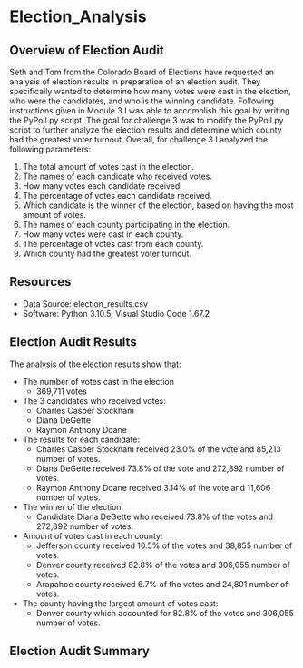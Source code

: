 # Election_Analysis

## Overview of Election Audit
Seth and Tom from the Colorado Board of Elections have requested an analysis of election results in preparation of an election audit. They specifically wanted to determine how many votes were cast in the election, who were the candidates, and who is the winning candidate. Following instructions given in Module 3 I was able to accomplish this goal by writing the PyPoll.py script.
The goal for challenge 3 was to modify the PyPoll.py script to further analyze the election results and determine which county had the greatest voter turnout. 
Overall, for challenge 3 I analyzed the following parameters:

1. The total amount of votes cast in the election.
2. The names of each candidate who received votes.
3. How many votes each candidate received.
4. The percentage of votes each candidate received. 
5. Which candidate is the winner of the election, based on having the most amount of votes.
6. The names of each county participating in the election.
7. How many votes were cast in each county.
8. The percentage of votes cast from each county.
9. Which county had the greatest voter turnout.

## Resources
- Data Source: election_results.csv
- Software: Python 3.10.5, Visual Studio Code 1.67.2

## Election Audit Results
The analysis of the election results show that:
- The number of votes cast in the election
    - 369,711 votes
- The 3 candidates who received votes:
    - Charles Casper Stockham
    - Diana DeGette
    - Raymon Anthony Doane
- The results for each candidate:
    - Charles Casper Stockham received 23.0% of the vote and 85,213 number of votes.
    - Diana DeGette received 73.8% of the vote and 272,892 number of votes.
    - Raymon Anthony Doane received 3.14% of the vote and 11,606 number of votes.
- The winner of the election:
    - Candidate Diana DeGette who received 73.8% of the votes and 272,892 number of votes.
- Amount of votes cast in each county:
    - Jefferson county received 10.5% of the votes and 38,855 number of votes.
    - Denver county received 82.8% of the votes and 306,055 number of votes.
    - Arapahoe county received 6.7% of the votes and 24,801 number of votes.
- The county having the largest amount of votes cast:
    - Denver county which accounted for 82.8% of the votes and 306,055 number of votes.

## Election Audit Summary
